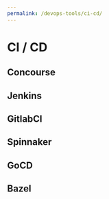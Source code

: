 ```yaml
---
permalink: /devops-tools/ci-cd/
---
```


# CI / CD

## Concourse
## Jenkins
## GitlabCI
## Spinnaker
## GoCD
## Bazel
